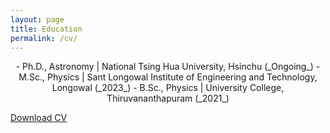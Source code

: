 ```yaml
---
layout: page
title: Education
permalink: /cv/
---
```


<p style="text-align: center;">
- Ph.D., Astronomy | National Tsing Hua University, Hsinchu (_Ongoing_)
- M.Sc., Physics | Sant Longowal Institute of Engineering and Technology, Longowal (_2023_)
- B.Sc., Physics | University College, Thiruvananthapuram (_2021_)
</p>



[Download CV](assets/CV.pdf)

